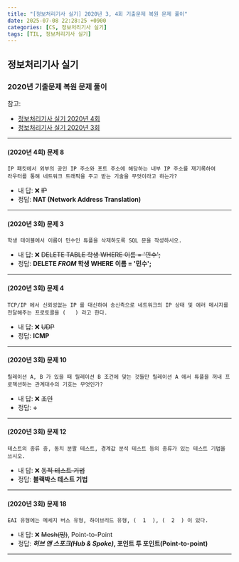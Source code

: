 ```yaml
---
title: "[정보처리기사 실기] 2020년 3, 4회 기출문제 복원 문제 풀이"
date: 2025-07-08 22:28:25 +0900
categories: [CS, 정보처리기사 실기]
tags: [TIL, 정보처리기사 실기]
---
```

## 정보처리기사 실기
### 2020년 기출문제 복원 문제 풀이

참고:
- [정보처리기사 실기 2020년 4회](https://newbt.kr/%EC%8B%9C%ED%97%98/%EC%A0%95%EB%B3%B4%EC%B2%98%EB%A6%AC%EA%B8%B0%EC%82%AC%20%EC%8B%A4%EA%B8%B0/2020%EB%85%84%204%ED%9A%8C)
- [정보처리기사 실기 2020년 3회](https://newbt.kr/%EC%8B%9C%ED%97%98/%EC%A0%95%EB%B3%B4%EC%B2%98%EB%A6%AC%EA%B8%B0%EC%82%AC%20%EC%8B%A4%EA%B8%B0/2020%EB%85%84%203%ED%9A%8C)

---

#### (2020년 4회) 문제 8

```
IP 패킷에서 외부의 공인 IP 주소와 포트 주소에 해당하는 내부 IP 주소를 재기록하여 
라우터를 통해 네트워크 트래픽을 주고 받는 기술을 무엇이라고 하는가?
```

- 내 답: ❌ ~~IP~~
- 정답: **NAT (Network Address Translation)**

---

#### (2020년 3회) 문제 3

```
학생 테이블에서 이름이 민수인 튜플을 삭제하도록 SQL 문을 작성하시오.
```

- 내 답: ❌ ~~DELETE TABLE 학생 WHERE 이름 = '민수';~~
- 정답: **DELETE _FROM_ 학생 WHERE 이름 = '민수';**

---

#### (2020년 3회) 문제 4

```
TCP/IP 에서 신뢰성없는 IP 를 대신하여 송신측으로 네트워크의 IP 상태 및 에러 메시지를 전달해주는 프로토콜을 (   ) 라고 한다.
```

- 내 답: ❌ ~~UDP~~
- 정답: **ICMP**

---

#### (2020년 3회) 문제 10

```
릴레이션 A, B 가 있을 때 릴레이션 B 조건에 맞는 것들만 릴레이션 A 에서 튜플을 꺼내 프로젝션하는 관계대수의 기호는 무엇인가?
```

- 내 답: ❌ ~~조인~~
- 정답: **÷**

---

#### (2020년 3회) 문제 12

```
테스트의 종류 중, 동치 분팔 테스트, 경계값 분석 테스트 등의 종류가 있는 테스트 기법을 쓰시오.
```

- 내 답: ❌ ~~동적 테스트 기법~~
- 정답: **블랙박스 테스트 기법**

---

#### (2020년 3회) 문제 18

```
EAI 유형에는 메세지 버스 유형, 하이브리드 유형, (  1  ), (  2  ) 이 있다.
```

- 내 답: ❌ ~~Mesh(망)~~, Point-to-Point
- 정답: **_허브 앤 스포크(Hub & Spoke)_, 포인트 투 포인트(Point-to-point)**

---
